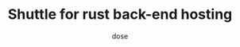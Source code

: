 ---
title: Shuttle for rust back-end hosting
author: dose
pubDatetime: 2023-11-10T03:42:51Z
postSlug: Shuttle-for-rust-back-end-hosting
featured: false
draft: false
tags:
  - Shuttle
  - Rust
description:
  "EXAMPLE POST: ทาวริ เป็นเฟรมเวิร์คสำหรับสร้าง เนทีฟแอพ สำหรับมือถือ และ PC นอกจากนี้มันยังมีประสิทธิภาพที่ไม่ธรรมดาด้วยภาษา Rust"
---